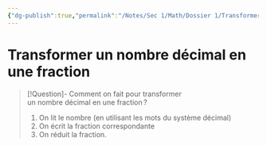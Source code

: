 ```yaml
---
{"dg-publish":true,"permalink":"/Notes/Sec 1/Math/Dossier 1/Transformer un nombre décimal en une fraction/"}
---
```


# Transformer un nombre décimal en une fraction

>[!Question]- Comment on fait pour transformer un nombre décimal en une fraction ?
>1. On lit le nombre (en utilisant les mots du système décimal)
>2. On écrit la fraction correspondante
>3. On réduit la fraction.